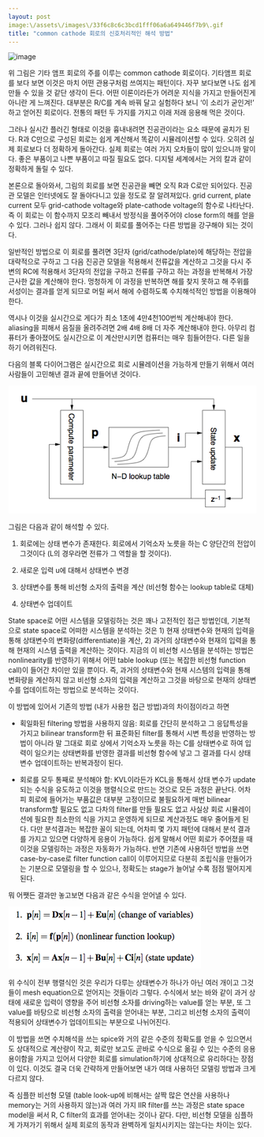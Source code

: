 ```yaml
---
layout: post
image:\/assets\/images\/33f6c8c6c3bcd1fff06a6a649446f7b9\.gif
title: "common cathode 회로의 신호처리적인 해석 방법"
---
```





![image](/assets/images/33f6c8c6c3bcd1fff06a6a649446f7b9.gif)







위 그림은 기타 앰프 회로의 주를 이루는 common cathode 회로이다. 기타앰프 회로를 보다 보면 이것은 마치 어떤 관용구처럼 쓰여지는 패턴이다. 자꾸 보다보면 나도 쉽게 만들 수 있을 것 같단 생각이 든다. 어떤 이론이라든가 어려운 지식을 가지고 만들어진게 아니란 게 느껴진다. 대부분은 R/C를 계속 바꿔 달고 실험하다 보니 ‘이 소리가 굳인겨!’ 하고 얻어진 회로이다. 전통의 패턴 두 가지를 가지고 이래 저래 응용해 먹은 것이다.




그러나 실시간 플러긴 형태로 이것을 흉내내려면 진공관이라는 요소 때문에 골치가 된다. R과 C만으로 구성된 회로는 쉽게 계산해서 똑같이 시뮬레이션할 수 있다. 오히려 실제 회로보다 더 정확하게 돌아간다. 실제 회로는 여러 가지 오차들이 많이 있으니까 말이다. 좋은 부품이고 나쁜 부품이고 따질 필요도 없다. 디지털 세계에서는 거의 칼과 같이 정확하게 돌릴 수 있다.




본론으로 돌아와서, 그림의 회로를 보면 진공관을 빼면 오직 R과 C로만 되어있다. 진공관 모델은 인터넷에도 잘 돌아다니고 있을 정도로 잘 알려져있다. grid current, plate current 모두 grid-cathode voltage와 plate-cathode voltage의 함수로 나타난다. 즉 이 회로는 이 함수까지 모조리 빼내서 방정식을 풀어주어야 close form의 해를 얻을 수 있다. 그러나 쉽지 않다. 그래서 이 회로를 풀어주는 다른 방법을 강구해야 되는 것이다.




일반적인 방법으로 이 회로를 풀려면 3단자 (grid/cathode/plate)에 해당하는 전압을 대략적으로 구하고 그 다음 진공관 모델을 적용해서 전류값을 계산하고 그것을 다시 주변의 RC에 적용해서 3단자의 전압을 구하고 전류를 구하고 하는 과정을 반복해서 가장 근사한 값을 계산해야 한다. 멍청하게 이 과정을 반복하면 해를 찾지 못하고 해 주위를 서성이는 결과를 얻게 되므로 머릴 써서 해에 수렴하도록 수치해석적인 방법을 이용해야 한다.




역시나 이것을 실시간으로 게다가 최소 1초에 4만4천100번씩 계산해내야 한다. aliasing을 피해서 음질을 올려주려면 2배 4배 8배 더 자주 계산해내야 한다. 아무리 컴퓨터가 좋아졌어도 실시간으로 이 계산만시키면 컴퓨터는 매우 힘들어한다. 다른 일을 하기 어려워진다.




다음의 블록 다이어그램은 실시간으로 회로 시뮬레이션을 가능하게 만들기 위해서 여러 사람들이 고민해낸 결과 끝에 만들어낸 것이다.



![image](/assets/images/8b261fe7e84b2c338ebb681db828a9e0.png)







그림은 다음과 같이 해석할 수 있다.




1) 회로에는 상태 변수가 존재한다. 회로에서 기억소자 노릇을 하는 C 양단간의 전압이 그것이다 (L의 경우라면 전류가 그 역할을 할 것이다). 

2) 새로운 입력 u에 대해서 상태변수 변경

3) 상태변수를 통해 비선형 소자의 출력을 계산 (비선형 함수는 lookup table로 대체)

4) 상태변수 업데이트




State space로 어떤 시스템을 모델링하는 것은 꽤나 고전적인 접근 방법인데, 기본적으로 state space로 어떠한 시스템을 분석하는 것은 1) 현재 상태변수와 현재의 입력을 통해 상태변수의 변화량(differentiate)을 계산, 2) 과거의 상태변수와 현재의 입력을 통해 현재의 시스템 출력을 계산하는 것이다. 지금의 이 비선형 시스템을 분석하는 방법은 nonlinearity를 반영하기 위해서 어떤 table lookup (또는 복잡한 비선형 function call)이 들어간 차이만 있을 뿐이다. 즉, 과거의 상태변수와 현재 시스템의 입력을 통해 변화량을 계산하지 않고 비선형 소자의 입력을 계산하고 그것을 바탕으로 현재의 상태변수를 업데이트하는 방법으로 분석하는 것이다.




이 방법에 있어서 기존의 방법 (내가 사용한 접근 방법)과의 차이점이라고 하면 




- 획일화된 filtering 방법을 사용하지 않음: 회로를 간단히 분석하고 그 응답특성을 가지고 bilinear transform한 뒤 표준화된 filter를 통해서 시변 특성을 반영하는 방법이 아니라 말 그대로 회로 상에서 기억소자 노릇을 하는 C를 상태변수로 하여 입력이 일으키는 상태변화를 반영한 결과를 비선형 함수에 넣고 그 결과를 다시 상태변수 업데이트하는 반복과정이 된다.

- 회로를 모두 통째로 분석해야 함: KVL이라든가 KCL을 통해서 상태 변수가 update되는 수식을 유도하고 이것을 행렬식으로 만드는 것으로 모든 과정은 끝난다. 어차피 회로에 들어가는 부품값은 대부분 고정이므로 불필요하게 매번 bilinear transform할 필요도 없고 다차의 filter를 만들 필요도 없고 사실상 회로 시뮬레이션에 필요한 최소한의 식을 가지고 운영하게 되므로 계산과정도 매우 줄어들게 된다. 다만 분석결과는 복잡한 꼴이 되는데, 어차피 몇 가지 패턴에 대해서 분석 결과를 가지고 있으면 다양하게 응용이 가능하다. 쉽게 말해서 어떤 회로가 주어졌을 때 이것을 모델링하는 과정은 자동화가 가능하다. 반면 기존에 사용하던 방법을 쓰면 case-by-case로 filter function call이 이루어지므로 다분히 조립식을 만들어가는 기분으로 모델링을 할 수 있으나, 정확도는 stage가 늘어날 수록 점점 떨어지게 된다.




뭐 어쨋든 결과만 놓고보면 다음과 같은 수식을 얻어낼 수 있다.






![image](/assets/images/806de55a6a261d0a6a03ada0671f1a5f.png)




위 수식이 전부 행렬식인 것은 우리가 다루는 상태변수가 하나가 아닌 여러 개이고 그것들이 mesh equation으로 얻어지는 것들이라 그렇다. 수식에서 보는 바와 같이 과거 상태에 새로운 입력이 영향을 주어 비선형 소자를 driving하는 value를 얻는 부분, 또 그 value를 바탕으로 비선형 소자의 출력을 얻어내는 부분, 그리고 비선형 소자의 출력이 적용되어 상태변수가 업데이트되는 부분으로 나뉘어진다.




이 방법을 쓰면 수치해석을 쓰는 spice와 거의 같은 수준의 정확도를 얻을 수 있으면서도 상대적으로 계산량이 작고, 회로만 보고도 곧바로 수식으로 옮길 수 있는 수준의 응용 용이함을 가지고 있어서 다양한 회로를 simulation하기에 상대적으로 유리하다는 장점이 있다. 이것도 결국 더욱 간략하게 만들어보면 내가 여태 사용하던 모델링 방법과 크게 다르지 않다.




즉 심플한 비선형 모델 (table look-up에 비해서는 살짝 많은 연산을 사용하나 memory는 거의 사용하지 않는)과 여러 가지 IIR filter를 쓰는 과정은 state space model을 써서 R, C filter의 효과를 얻어내는 것이나 같다. 다만, 비선형 모델을 심플하게 가져가기 위해서 실제 회로의 동작과 완벽하게 일치시키지는 않는다는 차이는 있다.














